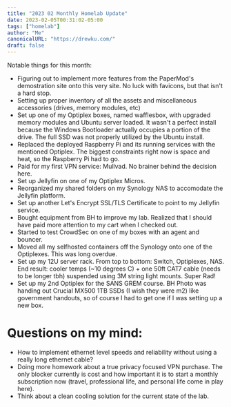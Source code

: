 ```yaml
---
title: "2023 02 Monthly Homelab Update"
date: 2023-02-05T00:31:02-05:00
tags: ["homelab"]
author: "Me"
canonicalURL: "https://drewku.com/"
draft: false
---
```


Notable things for this month:
- Figuring out to implement more features from the PaperMod's demostration site onto this very site. No luck with favicons, but that isn't a hard stop. 
- Setting up proper inventory of all the assets and miscellaneous accessories (drives, memory modules, etc)
- Set up one of my Optiplex boxes, named wafflesbox, with upgraded memory modules and Ubuntu server loaded. It wasn't a perfect install because the Windows Bootloader actually occupies a portion of the drive. The full SSD was not properly utilized by the Ubuntu install. 
- Replaced the deployed Raspberry Pi and its running services with the mentioned Optiplex. The biggest constraints right now is space and heat, so the Raspberry Pi had to go.
- Paid for my first VPN service: Mullvad. No brainer behind the decision here.
- Set up Jellyfin on one of my Optiplex Micros.
- Reorganized my shared folders on my Synology NAS to accomodate the Jellyfin platform.
- Set up another Let's Encrypt SSL/TLS Certificate to point to my Jellyfin service.
- Bought equipment from BH to improve my lab. Realized that I should have paid more attention to my cart when I checked out.
- Started to test CrowdSec on one of my boxes with an agent and bouncer.
- Moved all my selfhosted containers off the Synology onto one of the Optiplexes. This was long overdue.
- Set up my 12U server rack. From top to bottom: Switch, Optiplexes, NAS. End result: cooler temps (~10 degrees C) + one 50ft CAT7 cable (needs to be longer tbh) suspended using 3M string light mounts. Super Rad!
- Set up my 2nd Optiplex for the SANS GREM course. BH Photo was handing out Crucial MX500 1TB SSDs (I wish they were m2) like government handouts, so of course I had to get one if I was setting up a new box.



# Questions on my mind:
- How to implement ethernet level speeds and reliability without using a really long ethernet cable?
- Doing more homework about a true privacy focused VPN purchase. The only blocker currently is cost and how important it is to start a monthly subscription now (travel, professional life, and personal life come in play here).
- Think about a clean cooling solution for the current state of the lab.
